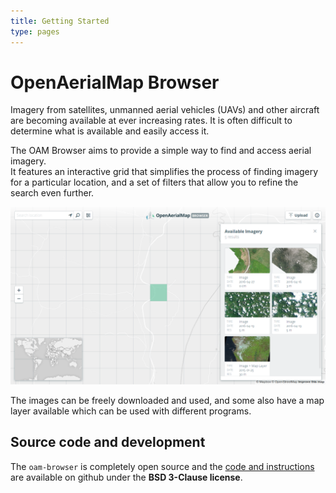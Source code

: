 ```yaml
---
title: Getting Started
type: pages
---
```

# OpenAerialMap Browser

Imagery from satellites, unmanned aerial vehicles (UAVs) and other aircraft are becoming available at ever increasing rates. It is often difficult to determine what is available and easily access it.

The OAM Browser aims to provide a simple way to find and access aerial imagery.  
It features an interactive grid that simplifies the process of finding imagery for a particular location, and a set of filters that allow you to refine the search even further.

![](/content/browser/grid.png)

The images can be freely downloaded and used, and some also have a map layer available which can be used with different programs.

## Source code and development
The `oam-browser` is completely open source and the [code and instructions](https://github.com/hotosm/oam-browser) are available on github under the **BSD 3-Clause license**.
